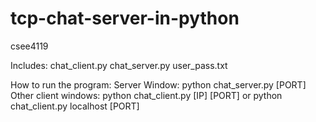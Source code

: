 tcp-chat-server-in-python
=========================

csee4119

Includes: 
	chat_client.py
	chat_server.py
	user_pass.txt

How to run the program:
Server Window:
python chat_server.py [PORT]
Other client windows:
python chat_client.py [IP] [PORT]
or
python chat_client.py localhost [PORT]
